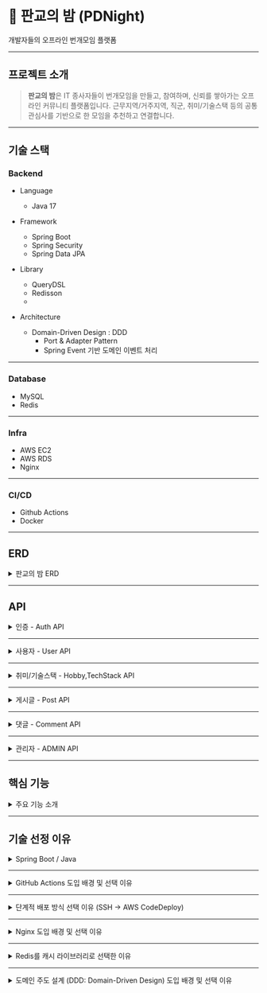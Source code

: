# 🌃 판교의 밤 (PDNight)
개발자들의 오프라인 번개모임 플랫폼

---
## 프로젝트 소개
>**판교의 밤**은 IT 종사자들이 번개모임을 만들고, 참여하며, 신뢰를 쌓아가는 오프라인 커뮤니티 플랫폼입니다.
> 근무지역/거주지역, 직군, 취미/기술스택 등의 공통 관심사를 기반으로 한 모임을 추천하고 연결합니다.

---
## 기술 스택
### Backend
- Language
  - Java 17

- Framework
  - Spring Boot
  - Spring Security
  - Spring Data JPA

- Library
  - QueryDSL
  - Redisson
  - 
- Architecture 
    - Domain-Driven Design : DDD
      - Port & Adapter Pattern
      - Spring Event 기반 도메인 이벤트 처리
---
### Database
- MySQL
- Redis
---
### Infra
- AWS EC2
- AWS RDS
- Nginx

---
### CI/CD
- Github Actions
- Docker

---
## ERD

<details>
  <summary> 판교의 밤 ERD </summary>

![Alchol(중독자) v2.png](../../../../../../Downloads/Alchol%28%EC%A4%91%EB%8F%85%EC%9E%90%29%20v2.png)

</details>

---
## API

<details>
  <summary> 인증 - Auth API </summary>

### 인증 - Auth API

| 기능 | Method | Endpoint | 설명 | 권한 |
|------|--------|----------|------|------|
| 회원가입 | `POST` | /api/auth/signup | 서비스 이용을 위한 계정 생성| PUBLIC |
| 로그인 | `POST` | /api/auth/login | 사용자 인증을 통해 액세스 토큰을 발급 | PUBLIC |
| 로그아웃 | `POST` | /api/auth/logout | 로그아웃 | USER |
| 비밀번호 수정 | `PATCH` | /api/auth/password | 비밀번호 수정 | USER |
| 회원탈퇴 | `DELETE` | /api/auth/withdraw | 사용자의 계정을 비활성화하고 서비스 이용을 종료 | USER |

</details>

---
<details>
  <summary> 사용자 - User API </summary>

### 사용자 - User API

| 기능 | Method | Endpoint | 설명            | 권한 |
|------|--------|----------|---------------|------|
| 내 쿠폰 사용 | `POST` | /api/users/my/user-coupons/{id} | 내 쿠폰 사용       | USER |
| 팔로우 추가 | `POST` | /api/users/{userId}/follow | 팔로우 추가        | USER |
| 프로필 수정 | `PATCH` | /api/users/my/profile | 프로필 수정        | USER |
| 언팔로우 | `DELETE` | /api/users/{userId}/follow | 언팔로우          | USER |
| 내 프로필 조회 | `GET` | /api/users/my/profile | 내 프로필 조회      | USER |
| 상대 프로필 조회 | `GET` | /api/users/{Id}/profile | 상대 프로필 조회     | USER |
| 인물 검색 조회 기능 추가 | `GET` | /api/users/search | 인물 검색 조회 기능 추가 | USER |
| 내 받은 리뷰 조회 | `GET` | /api/users/my/review | 내 받은 리뷰 조회    | USER |
| 팔로잉 목록 조회 | `GET` | /api/users/my/following | 팔로잉 목록 조회     | USER |
| 내 쿠폰 조회 | `GET` | /api/users/my/user-coupons | 해당 쿠폰의 상세 정보를 반환합니다. | USER |
| 사용자 평가 조회 | `GET` | /api/users/{id}/evaluation | 사용자 평가 조회     | USER |

</details>

---
<details>
  <summary> 취미/기술스택  - Hobby,TechStack API </summary>

### 취미/기술스택  - Hobby,TechStack API

| 기능        | 메소드   | 엔드포인트                        | 권한   | 설명             |
| --------- | ----- | ---------------------------- | ---- | -------------- |
| 취미 추가            | POST | `/api/hobbies`                 | User | 나의 취미 항목 추가            |
| 취미 리스트 조회        | GET  | `/api/hobbies`                 | User | 전체 취미 항목 목록 조회         |
| 기술 스택 추가         | POST | `/api/techStacks`              | User | 나의 기술 스택 추가            |
| 기술 스택 리스트 조회     | GET  | `/api/techStacks`              | User | 전체 기술 스택 목록 조회         |

</details>

---
<details>
  <summary> 게시글 - Post API </summary>

### 게시글 - Post API

| 기능        | 메소드    | 엔드포인트                                            | 권한           | 설명                |
| --------- | ------ | ------------------------------------------------ |--------------| ----------------- |
| 게시글 참여 신청 | POST   | `/api/posts/{postId}/participate`                | USER | 해당 게시글에 참여 신청     |
| 게시글 참여 취소 | DELETE | `/api/posts/{postId}/participate`                | USER             | 내가 신청한 참여를 취소     |
| 신청자 수락/거절 | PATCH  | `/api/posts/{postId}/participate/users/{userId}` | USER         | 신청자의 참여를 수락 또는 거절 |
| 신청자 목록 조회 | GET    | `/api/posts/{postId}/participate`                | USER         | 해당 게시글의 신청자 목록 조회 |
| 참여자 목록 조회 | GET    | `/api/posts/{postId}/participate/confirmed`      | USER         | 확정된 참여자 목록 조회     |
| 게시글 목록 조회 (신청자 수 포함) | `GET`    | `/api/posts`                                | USER          | 신청자 수, 확정 참여자 수 포함 게시글 조회 |
| 게시글 참여 신청 (제한 로직 추가) | `POST`   | `/api/posts/{postId}/participate`           | USER | 제한 조건이 적용된 게시글 참여 신청      |
| 참여자 목록 조회 | `GET` | /api/posts/{postId}/participate/confirmed | 참여자 목록 조회 | USER |
| 신청자 목록 조회 | `GET` | /api/posts/{postId}/participate | 신청자 목록 조회 | USER |
| 게시글 초대              | `POST`   | `/api/posts/{postId}/users/{userId}/invite` | USER          | 특정 유저를 게시글에 초대            |
| 추천 게시글 목록 조회        | `GET`    | `/api/posts/suggestedPosts`                 | USER          | 사용자에게 추천되는 게시글 목록 조회      |
| 초대 취소               | `DELETE` | `/api/posts/{postId}/users/{userId}/invite` | USER          | 게시글 초대를 취소함               |
| 게시글 좋아요    | POST   | `/api/posts/{id}/likes`                            | USER   | 게시글에 좋아요를 누름    |
| 게시글 좋아요 취소 | DELETE | `/api/posts/{id}/likes`                            | USER   | 게시글의 좋아요를 취소함   |
| 사용자 리뷰     | POST   | `/api/posts/{postId}/participants/{userId}/review` | USER | 참여한 사용자에게 리뷰 작성 |
| 게시글 좋아요    | POST   | `/api/posts/{id}/likes`                            | USER   | 게시글에 좋아요를 누름    |
| 게시글 좋아요 취소 | DELETE | `/api/posts/{id}/likes`                            | USER   | 게시글의 좋아요를 취소함   |
| 사용자 리뷰     | POST   | `/api/posts/{postId}/participants/{userId}/review` | USER | 참여한 사용자에게 리뷰 작성 |

</details>

---
<details>
  <summary> 댓글 - Comment API </summary>

### 댓글 - Comment API

| 기능 | Method | Endpoint | 설명 | 권한 |
|------|--------|----------|------|------|
| 댓글 추가 | `POST` | /api/posts/{postId}/comments | 댓글 추가 | USER |
| 대댓글 생성 | `POST` | /api/posts/{postId}/comments/{id}/comments |  대댓글 생성 | USER |
| 댓글 수정 | `PATCH` | /api/posts/{postId}/comments/{id} | 댓글 수정 | USER |
| 댓글 삭제 | `DELETE` | /api/posts/{postId}/comments/{id} | 특정 게시글에 달린 댓글을 삭제 | USER |
| 댓글 다건 조회 | `GET` | /api/posts/{postId}/comments | 댓글 다건 조회 | USER |

</details>

---
<details>
  <summary> 관리자 - ADMIN API </summary>

### 관리자 - ADMIN API

| 기능 | Method | Endpoint | 설명                | 권한 |
|------|--------|----------|-------------------|------|
| [관리자] 사용자에게 쿠폰 할당 | `POST` | /api/admin/users/coupons | 사용자에게 쿠폰 할당  | ADMIN |
| [관리자] 닉네임 강제 변경 | `PATCH` | /api/admin/users/{id} | 닉네임 강제 변경    | ADMIN |
| [관리자] 강제 회원 탈퇴 | `DELETE` | /api/admin/users/{id} | 강제 회원 탈퇴     | ADMIN |
| [관리자] 전체 유저 조회 | `GET` | /api/admin/users | 전체 유저 조회     | ADMIN |
| [관리자] 게시글 삭제 | `DELETE` | /api/admin/posts/{id} | 게시글 삭제       | ADMIN |
| [관리자] 이벤트 추가 | `POST` | /api/admin/promotions | 이벤트 추가       | ADMIN |
| [관리자] 이벤트 수정  | `PATCH` | /api/admin/promotions/{id} | 이벤트 수정       | ADMIN |
| [관리자] 이벤트 삭제 | `DELETE` | /api/admin/promotions/{id} | 이벤트 삭제       | ADMIN |
| [관리자] 이벤트 참가자 조회 | `GET` | /api/admin/promotions/{id}/participants | 사용자가 특정 이벤트에 참가 신청을 합니다 | ADMIN |
| [관리자] 쿠폰 생성 | `POST` | /api/admin/coupons | 관리자가 새로운 쿠폰을 등록   | ADMIN |
| [관리자] 쿠폰 수정 | `PATCH` | /api/admin/coupons/{id} | 쿠폰 수정        | ADMIN |
| [관리자] 쿠폰 삭제 | `DELETE` | /api/admin/coupons/{id} | 쿠폰 삭제        | ADMIN |
| [관리자] 쿠폰 조회 | `GET` | /api/admin/coupons/{id} | 해당 쿠폰의 상세 정보를 반환  | ADMIN |
| [관리자] 댓글 삭제 | `DELETE` | /api/admin/posts/{postId}/comments/{id} | 게시글에 달린 댓글을 강제 삭제 | ADMIN |

</details>

---
## 핵심 기능

<details>
  <summary> 주요 기능 소개 </summary>

### User - 사용자

- **추천 모임 제공**
  - 위치(근무지/거주지), 연령대, 직군/취미/기술스택 기반으로 모임 추천

- **프로필 열람**
  - 타 유저의 프로필을 확인하여 신뢰도 및 공통 관심사 파악

- **신뢰도 평가**
  - 모임 종료 후 참여자 간 별점 및 코멘트 평가 기능

- **팔로우 기능**
  - 팔로우한 유저를 모임 생성 시 초대 가능

---

### Post - 모임

- **모임 필터 검색**
  - 연령대, 직군, 취미/기술 등 관심사 기반 조건으로 필터링 검색 가능

- **좋아요 기능**
  - 모임을 찜해두고 추적 가능
  - 좋아요 수가 많은 모임은 상단에 우선 노출

- **댓글 기능**
  - 모임에 대한 질문 및 커뮤니케이션 지원
  - 대댓글 기능으로 추가 코멘트 가능 (단, 1단계만 허용)

- **참여 신청 기능**
  - 신청자 수 제한 기반 신청 및 수락/거절 기능
  - 선착순 모임은 신청 순서대로 자동 승인
  - Redisson Lock 기반 동시성 제어 적용

- **모임 상태 관리**
  - 모집 완료 시 `성사`, 종료된 모임은 `닫힘` 상태로 전환
  - `닫힘` 상태 모임은 기록용으로 조회 가능

---

### Chat - 채팅

- **모임 채팅방 제공**
  - 모임 성사 시 자동 채팅방 생성
  - 참여자 간 실시간 커뮤니케이션 가능
  - 모임 종료 후에도 채팅방 유지

- **1:1 또는 그룹 채팅 기능**
  - 사용자가 독립적으로 채팅방 생성 가능
  - 참여자 설정을 통해 접근 제어 가능

---

### Event - 이벤트

- **이벤트 기반 모임 기능**
  - 관리자가 특정 조건의 이벤트 모임 생성 가능 (예: 유명인 초청 번개)

---

### Coupon - 쿠폰

- **쿠폰 지급 기능**
  - 관리자가 특정 유저에게 모임 지원금 형태의 쿠폰 제공 가능

</details>

---
## 기술 선정 이유

<details>

<summary> Spring Boot / Java </summary>

### [ Spring Boot / Java ]
> 본 프로젝트의 백엔드 프레임워크 및 주요 개발 언어로 사용

---

### 1. 기술 설명

#### Spring Boot
- Spring의 복잡한 설정을 자동화하여 프로젝트 생성, 설정, 실행을 빠르게 처리할 수 있도록 도와주는 확장 프레임워크
- 내장 톰캣, 자동 설정, 스타터 의존성 등을 통해 개발 생산성과 접근성 향상

---

#### Java
- 대표적인 객체지향 언어로 안정적인 JVM 환경과 풍부한 생태계 및 레퍼런스를 갖춘 백엔드 언어
- Spring Boot 와의 호환성도 뛰어나고 다양한 라이브러리 및 툴(IDE, 디버깅 등)이 잘 갖춰져 있어 대규모 서비스 개발과 유지보수에 적합

---

### 2. 기술 장점

#### Spring Boot
1. 자동 설정 및 스타터 의존성 제공 → 직접 설정할 필요 최소화
2. 비즈니스 로직 구현에 집중 가능 → 팀 전체 개발 생산성 향상
3. 내장 웹 서버, Actuator, DevTools 등 실무에서 유용한 기능 내장

---

#### Java
1. 낮은 학습 비용과 높은 생산성
   - 팀원 전체가 익숙 → 빠른 개발 진입, 유지보수 용이
   - 코드 리뷰/협업/디버깅 효율적

---

2. 안정적이고 검증된 생태계
   - JVM 기반 운영 경험과 라이브러리, 툴 풍부
   - 대규모 서비스에 강한 안정성, 성능, 운영성

---

3. Spring Boot와의 궁합
   - Kotlin도 가능하지만, Java는 원래 Spring 생태계의 중심
   - 공식 문서, 레퍼런스, 예제가 풍부해 문제 해결이 쉬움

---

4. 협업 및 일관성 유지에 유리
   - 명확한 타입 시스템과 구조화된 문법
   - 코드 스타일 일관성 확보

---

### 3. 단점 / 주의사항

#### Spring Boot
- 직접 구성 가능한 Spring에 비해 자동화된 만큼 세밀한 설정 제어는 어려울 수 있음
- 규모가 커지면 내부 자동 설정 파악이 어렵고, 복잡한 구조에서는 오히려 추상화가 장애 요인이 될 수 있음

---

#### Java
- Kotlin에 비해 반복 코드가 많고 문법이 장황할 수 있음
- 최신 언어나 트렌디한 기능 도입에는 상대적으로 느릴 수 있음

---

### 4. 도입 배경과 선택 이유

#### Spring Boot
- Spring은 유연하지만 설정이 복잡하고 진입 장벽이 높음
- 반면, Spring Boot는 자동 설정 제공으로 개발 환경 구성 부담이 적고 Spring 기반 애플리케이션을 쉽게 구축할 수 있어 도입

#### Java
- Kotlin도 유망하지만, 우리 팀은 다음 이유로 Java 선택
  - 팀원 전원이 Java에 익숙하여 개발 속도와 협업 효율이 높음
  - Kotlin은 경험은 있으나 실무 수준 숙련도 부족 → 초기 생산성 우려
  - Java는 명확한 문법과 코드 스타일 통일이 쉬워 협업에 유리
  - 레퍼런스가 풍부하고 문제 해결 사례가 많아 유지보수 용이
  - Gradle, JPA, Redis 등 현재 사용하는 기술 스택과의 궁합이 검증됨

</details>

---
<details>

<summary> GitHub Actions 도입 배경 및 선택 이유 </summary>

### [ GitHub Actions ]  
> 본 프로젝트의 CI/CD 자동화를 위한 도구로 사용 예정

---

### 1. 기술 설명

GitHub Actions는 GitHub 에서 제공하는 워크플로우 기반의 CI/CD 도구입니다.  
저장소 내 `.github/workflows` 디렉토리에 `.yml` 설정 파일을 추가하여  
코드 푸시, PR, 병합 등의 이벤트에 따라 자동으로 빌드, 테스트, 배포를 실행할 수 있습니다.

우리 팀은 AWS CodePipeline과 비교 검토 후 개발 편의성과 운영 효율성을 고려하여 GitHub Actions를 최종 도입하였습니다.

---

### 2. 기술 장점

1. 학습 및 사용 편의성
   - GitHub 저장소 내에서 바로 CI/CD 설정 가능 → 진입 장벽 낮음
   - 템플릿, 공식 문서, 커뮤니티 자료가 많아 학습이 쉬움
   - 설정 파일인 `.yml` 문법이 간단하고 유지보수가 용이
   - CodePipeline은 IAM, 리소스 연결 등 설정 절차가 복잡함

---

2. 비용 측면에서의 이점
   - Public 저장소는 완전 무료
   - Private 저장소는 월 2,000분 무료 제공
   - CodePipeline은 파이프라인당 과금 + 분당 과금 발생
   - 실제 비용 이슈가 발생한 사례도 존재

---

3. 속도 및 성능
   - Gradle 캐시 활용 가능 → 빌드 속도 향상
   - 병렬 처리 가능 → 빠른 피드백 루프 구성
   - 실 사용 사례에서도 CodePipeline보다 빠르다는 평가 다수

---

4. 확장성과 유연성
   - 다양한 서드파티 액션과 통합 가능
   - AWS 외에도 GCP, Azure 등 클라우드 연동 가능
   - Kubernetes 등 컨테이너 환경 확장 시에도 유리

---

5. 관리 및 통합 편의성
   - GitHub 워크플로우 내에서 코드부터 배포까지 한 번에 관리 가능
   - PR, 테스트, 배포 상태를 GitHub 에서 직접 추적 가능
   - 에러 발생 시 로그 확인이 간편함

---

### 3. 단점 / 주의사항

- 빌드 속도가 느릴 수 있음 (무료 러너 기준)
  - 퍼포먼스가 낮고 대기 시간 발생 가능

- 복잡한 워크플로우 관리 어려움
  - `.yml` 구조가 커질수록 가독성과 디버깅이 어려움

- 보안/네트워크 제약
  - 사설 네트워크 접근, SSH 설정 등에 별도 구성 필요

---

### 4. 도입 배경과 선택 이유

- 개발 진입 장벽이 낮아 빠르게 적용 가능
- 공식 문서와 오픈소스 사례가 풍부하여 다양한 설계 가능
- 과금 구조가 명확해 비용 예측이 쉬움
- 설정 및 유지보수가 간단하고 접근성도 뛰어남


</details>

---
<details>

<summary> 단계적 배포 방식 선택 이유 (SSH → AWS CodeDeploy) </summary>

### [ SSH → AWS CodeDeploy ]
>프로젝트 배포의 단계적 확장

---

### 1. 기술 설명

- SSH (Secure Shell)  
  원격 서버에 직접 접속하여 명령 실행 및 파일 전송을 수행하는 방식의 배포 방법

- AWS CodeDeploy  
  AWS가 제공하는 배포 자동화 서비스로, EC2, Lambda, 온프레미스 환경 등에서  
  무중단 배포, 롤백, 상태 추적 등의 고급 기능을 지원

---

### 2. 기술 장점

#### SSH
- 유연성 높음 : 스크립트와 커맨드를 자유롭게 구성 가능
- 설정 단순 : 별도 서비스 없이 바로 사용 가능
- 다양한 CI 도구와 연동 쉬움 (예: GitHub Actions)

#### AWS CodeDeploy
- 자동화된 배포 : 수동 개입 없이 일관된 배포 프로세스 구성 가능
- 무중단 배포 가능 : 블루/그린, 롤링 등 전략 지원
- 확장성 우수 : 여러 인스턴스에 동시에 배포 가능
- 상태 추적 및 실패 시 롤백 등 고급 기능 제공

---

### 3. 단점 / 주의사항

#### SSH
- 확장성 낮음 : 서버 수가 늘어나면 반복 작업 많아짐
- 장애 대응 어려움 : 롤백, 상태 추적 등의 기능 없음
- 보안 설정 번거로움 : 키 관리, 접근 통제 등을 직접 구성해야 함

#### AWS CodeDeploy
- AWS 종속성 존재: 멀티 클라우드 대응은 어려움
- 초기 설정 복잡 : appspec.yml, IAM 권한, 인스턴스 태깅 등 구성 필요
- 비용 발생 가능성 : EC2는 무료, 온프레미스는 인스턴스당 0.02 USD 과금

---

### 4. 도입 배경과 필요성

현재 프로젝트는 소규모이고 빠른 배포 피드백이 필요한 초기 단계이므로  
설정이 간단하고 유연하게 사용할 수 있는 SSH 방식을 우선 도입합니다.

이후 트래픽 증가나 인프라 확장이 요구되는 시점에는  
자동화, 무중단 배포, 상태 추적 기능이 강화된 AWS CodeDeploy로 전환하여  
배포 안정성과 운영 효율성을 확보할 계획입니다.

</details>



---
<details>

<summary> Nginx 도입 배경 및 선택 이유 </summary>

### [ Nginx ]


### 1. 기술 설명

Nginx는 클라이언트의 요청을 받아 백엔드 서버로 전달해주는 리버스 프록시 서버이자  
HTML, JS, 이미지 등 정적 파일을 빠르게 처리할 수 있는 고성능 웹 서버입니다.

---

### 2. 기술 장점

1. 리버스 프록시 역할
    - 클라이언트 요청(HTTPS)을 받아 내부 애플리케이션 서버(HTTP)로 전달
    - 예: https://도메인/api/... → Nginx(443) → http://localhost:8080
    - Spring 서버를 직접 외부에 노출하지 않음 → 보안 계층 추가 가능

---

2. HTTPS / SSL 처리
    - SSL 인증서를 Nginx에 적용하여 HTTPS 통신 처리
    - Spring Boot 단독 사용 시보다 설정이 간단함
    - Let’s Encrypt + certbot 사용 시 무료 SSL 자동 갱신 가능

---

3. 로드 밸런싱 (확장성 확보)
    - 여러 서버가 있을 경우 Nginx가 자동으로 트래픽 분산
    - 현재는 단일 서버지만 추후 확장에 대비한 구조 설계 가능

---

4. 보안 및 방화벽 기능
    - 특정 IP 차단, 경로 제한 등 다양한 접근 제어 가능
    - 외부에는 80/443 포트만 열고 내부 서버 포트는 숨김
    - DDOS 방어, HTTPS 강제 리디렉션 등의 기능 활용 가능

---

5. 정적 파일 처리
    - HTML, 이미지, JS, CSS 등 정적 리소스를 빠르게 서빙
    - 프론트엔드가 분리된 구조에서 특히 유용
    - 현재는 백엔드 중심이지만 향후 프론트 분리 시 활용 가능

---

### 3. 단점 / 주의사항

- 동적 요청 처리 불가
    - Java, Spring 같은 서버 없이 직접 로직 실행은 불가능

- 에러 핸들링 제한
    - 복잡한 조건 분기나 예외 처리는 백엔드 서버에서 별도로 처리 필요

- 세션 관리 기능 없음
    - 상태 없는 서버 구조이므로 로그인/세션은 Redis 등으로 별도 구성 필요

---

### 4. 도입 배경과 필요성

우리 프로젝트는 외부 통신, 보안, 분산 처리를 위한 웹 서버 구성이 필요하며  
사용자의 동시 접속이 많이 발생할 수 있는 구조입니다.  
이에 따라 동시 처리에 강점을 가진 Nginx를 도입하게 되었습니다.

</details>

---
<details>

<summary> Redis를 캐시 라이브러리로 선택한 이유 </summary>

### [ Redis ]
>캐시 및 실시간 처리용 인메모리 데이터 저장소로 사용 예정

### 1. 기술 설명

Redis는 인메모리 기반의 고성능 Key-Value 저장소로,  
단순한 캐시를 넘어서 다양한 자료 구조와 기능을 제공하는 데이터 구조 서버입니다.

---

### 2. 기술 장점

1. 다양한 자료 구조 지원
    - key-value 외에도 List, Set, Sorted Set, Hash, Bitmap 등 다양한 구조 지원
    - 추천 시스템, 중복 검사, TTL 기반 토큰 저장 등 복잡한 비즈니스 로직에 유연하게 대응 가능

---

2. 빠르고 안정적인 성능
    - 데이터를 메모리에서 직접 처리 → 응답 속도가 매우 빠름
    - 캐시 히트율 향상을 통해 전체 시스템 부하 감소 및 성능 최적화

---

3. 운영 편의성 및 확장성
    - TTL(만료), Pub/Sub, HyperLogLog 등 다양한 운영 기능 제공
    - 클러스터 모드, Sentinel 구성 지원 → 고가용성 및 수평 확장 용이
    - 장애 복구에 유리하고 실무에서도 안정적으로 적용 가능

---

4. Spring 연동 및 커뮤니티
    - Spring Data Redis, Redisson 등과의 통합이 잘 되어 있음
    - 공식 문서, 오픈소스 예제가 많아 적용과 유지보수가 쉬움

---

### 3. 단점 / 주의사항

- 메모리 기반 저장소이므로 용량 한계 존재
    - 모든 데이터를 RAM에 저장 → 대용량일수록 비용 부담
    - 용량 초과 시 데이터 손실 또는 OOM 위험 가능

- 데이터 영속성이 제한적
    - RDB, AOF 방식이 있긴 하지만 디스크 기반 DB보다는 안정성 낮음
    - 장애 발생 시 일부 데이터 유실 가능성 있음

- 복잡한 연산에는 부적합
    - 단일 키 기반 연산에는 강하나, 복잡한 join, 조건문, 트랜잭션은 제약이 있음
    - 조회용 데이터베이스로 사용하기에는 한계가 있음

---

### 4. 도입 배경과 필요성

우리 팀은 다음과 같은 이유로 Redis를 도입하였습니다.

- 단순 캐시 이상의 활용 가능성 (랭킹, 중복 제어, TTL 등 실시간 처리)
- 다양한 도메인 요구사항에 대한 유연한 대응
- Spring 기반 서비스와의 연동이 편리하고 학습 자료가 풍부
- Hazelcast, Memcached 등 대안들과 비교했을 때 학습 비용, 기능 확장성, 생태계 측면에서 가장 적합

---

### 대안 기술 비교 요약

| 항목         | Memcached             | Hazelcast               | Redis                           |
|--------------|------------------------|--------------------------|---------------------------------|
| 자료 구조     | key-value 단일 구조     | 일부 복잡한 구조 지원     | 다양한 자료 구조 지원           |
| 언어 지원     | 제한적                 | Java 중심               | 거의 모든 언어 지원             |
| 사용 편의성   | 간단하나 기능 제한적    | 설정과 구현 복잡          | Spring과의 통합 및 자료 풍부     |
| 성능          | 매우 빠름             | 고정적                   | 빠르고 유연                     |
| 확장성        | 낮음                  | 분산 구조 우수            | 클러스터 / Sentinel 구성 유연함 |

</details>

---
<details>
<summary> 도메인 주도 설계 (DDD: Domain-Driven Design) 도입 배경 및 선택 이유 </summary>

### [ DDD: Domain-Driven Design ]

---

### 1. 기술 설명

DDD는 도메인(비즈니스 핵심 영역)을 중심으로 소프트웨어를 설계하는 방식입니다.  
기능 분할 중심의 단순한 계층 구조를 넘어 도메인 모델과 경계(Bounded Context)를  
명확히 하여 복잡한 비즈니스 로직을 효과적으로 분리하고 유지보수하기 위한  
설계 철학입니다.

---

### 2. 기술 장점

1. 도메인 중심의 구조화
    - ERD 기반이 아닌 비즈니스 개념 중심의 모델 구성
    - 복잡한 로직을 애그리거트 단위로 묶어 응집도 향상

---

2. 경계(Bounded Context) 설정을 통한 독립성 확보
    - 각 도메인을 독립된 컨텍스트로 분리
    - 도메인 간 의존은 API나 이벤트로 통신 → 결합도 감소

---

3. 유지보수성과 테스트 용이성 향상
    - 도메인마다 로직이 명확히 분리되어 있어 변경 영향 최소화
    - 응용 서비스와 도메인 모델이 분리되어 단위 테스트 작성이 용이

---

4. 명확한 트랜잭션 경계 설정
    - 애그리거트 루트를 통해서만 변경 → 일관성 있는 트랜잭션 관리

---

5. 리포지토리 및 계층 구조의 정립
    - 애그리거트 단위 저장 → 불필요한 저장소 호출 최소화
    - 표현-응용-도메인-인프라의 계층적 구조에 맞춘 DIP 원칙 적용 가능

---

### 3. 단점 / 주의사항

- 초기 설계 비용 존재
    - 도메인 분석과 설계에 시간이 소요됨
    - 작은 프로젝트나 MVP 단계에선 오히려 오버엔지니어링 될 수 있음

- 개발자 간 개념 정립 필요
    - DDD 용어(Bounded Context, Aggregate 등)의 명확한 이해 필요

- 복잡한 기능은 여전히 도메인 서비스 등에서 조정이 필요
    - 모든 로직을 엔티티에 담으려 하면 과도하게 무거워질 수 있음

---

### 4. 도입 배경과 필요성

우리 팀은 다음과 같은 판단 아래 DDD를 도입하기로 하였습니다.

- 기능별 레이어 설계의 한계
    - 도메인 간 의존성과 강한 결합 발생 → 예기치 못한 변경 전파
    - 객체 그래프 탐색 증가 → N+1, 불필요한 fetch 등 성능 이슈 발생

- 비즈니스 복잡도 증가
    - 참여, 리뷰, 추천, 필터링 등 도메인 간 상호작용이 증가하는 구조
    - 초기 설계 이후 확장성 고려가 필요한 시점

- 도메인 경계와 책임 분리가 명확하지 않음
    - "이 로직은 어디에 있어야 하지?"라는 판단이 반복됨
    - 유지보수/협업 과정에서 의사결정 피로 증가

- 루트 애그리거트를 통한 하위 객체 일관성 관리
  - 루트 애그리거트에서만 하위 엔티티를 변경하도록 하여 일관성 있는 도메인 모델을 유지
    - 무분별한 직접 접근을 방지하고 변경 책임을 명확히 구분

- 인터페이스 기반의 추상화를 통한 DIP 원칙 적용
  - 구현이 아닌 추상화에 의존하도록 설계하여 유연한 구조 확보
    - 도메인 계층이 인프라 세부 구현에 종속되지 않도록 방지

</details>

